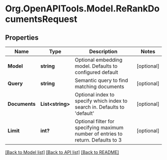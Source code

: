 # Org.OpenAPITools.Model.ReRankDocumentsRequest

## Properties

Name | Type | Description | Notes
------------ | ------------- | ------------- | -------------
**Model** | **string** | Optional embedding model. Defaults to configured default | [optional] 
**Query** | **string** | Semantic query to find matching documents | [optional] 
**Documents** | **List&lt;string&gt;** | Optional index to specify which index to search in. Defaults to &#39;default&#39; | [optional] 
**Limit** | **int?** | Optional filter for specifying maximum number of entries to return. Defaults to 3 | [optional] 

[[Back to Model list]](../README.md#documentation-for-models) [[Back to API list]](../README.md#documentation-for-api-endpoints) [[Back to README]](../README.md)

